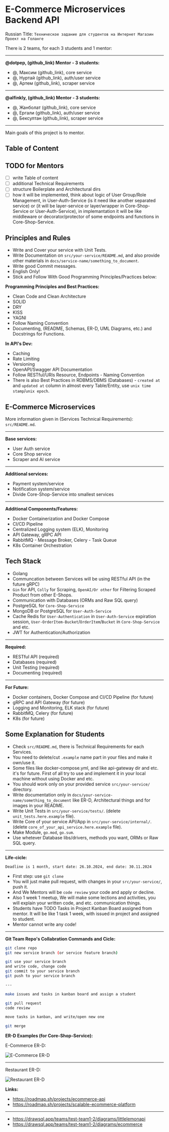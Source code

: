 # E-Commerce Microservices Backend API

Russian Title: `Техническое задание для студентов на Интернет Магазин Проект на Голанге`

There is 2 teams, for each 3 students and 1 mentor:

---

**@dotpep, (github_link) Mentor - 3 students:**

- @, Максим (github_link), core service
- @, Нуртай (github_link), auth/user service
- @, Артем (github_link), scraper service

---

**@alfinkly, (github_link) Mentor - 3 students:**

- @, Жанболат (github_link), core service
- @, Ергали (github_link), auth/user service
- @, Бексултан (github_link), scraper service

---

Main goals of this project is to mentor.

## Table of Content

## TODO for Mentors

- [ ] write Table of content
- [ ] additional Technical Requirements
- [ ] structure Boilerplate and Architectural dirs
- [ ] how it will be implemented, think about logic of User Group/Role Management, in User-Auth-Service (is it need like another separated service) or (it will be layer-service or layer/wrapper in Core-Shop-Service or User-Auth-Service), in implemantation it will be like middleware or decorator/protector of some endpoints and functions in Core-Shop-Service.

## Principles and Rules

- Write and Cover your service with Unit Tests.
- Write Documentation on `src/your-service/README.md`, and also provide other materials in `docs/service-name/something_to_document`.
- Write good Commit messages.
- English Only!
- Stick and Follow With Good Programming Principles/Practices below:

**Programming Principles and Best Practices:**

- Clean Code and Clean Architecture
- SOLID
- DRY
- KISS
- YAGNI
- Follow Naming Convention
- Documenting, (README, Schemas, ER-D, UML Diagrams, etc.) and Docstrings for Functions.

**In API's Dev:**

- Caching
- Rate Limiting
- Versioning
- OpenAPI/Swagger API Documentation
- Follow RESTful/URIs Resource, Endpoints - Naming Convention
- There is also Best Practices in RDBMS/DBMS (Databases) - `created at` and `updated at` column in almost every Table/Entity, use `unix time stamp`/`unix epoch`.

## E-Commerce Microservices

More information given in (Services Technical Requirements): `src/README.md`.

---

**Base services:**

- User Auth service
- Core Shop service
- Scraper and AI service

---

**Additional services:**

- Payment system/service
- Notification system/service
- Divide Core-Shop-Service into smallest services

---

**Additional Components/Features:**

- Docker Containerization and Docker Compose
- CI/CD Pipeline
- Centralized Logging system (ELK), Monitoring
- API Gateway, gRPC API
- RabbitMQ - Message Broker, Celery - Task Queue
- K8s Container Orchestration

## Tech Stack

- Golang
- Communcation between Services will be using RESTful API (in the future gRPC)
- `Gin` for API, `Colly` for Scraping, `OpenAI/Or other` for Filtering Scraped Product from other E-Shops.
- Communication with Databases (ORMs and Raw SQL query)
- PostgreSQL for `Core-Shop-Service`
- MongoDB or PostgreSQL for `User-Auth-Service`
- Cache Redis for `User-Authentication` in `User-Auth-Service` expiration session, `User-OrderItem-Bucket`/`OrderItem`/`Bucket` in `Core-Shop-Service` and etc.
- JWT for Authentication/Authorization

---

**Required:**

- RESTful API (required)
- Databases (required)
- Unit Testing (required)
- Documenting (required)

---

**For Future:**

- Docker containers, Docker Compose and CI/CD Pipeline (for future)
- gRPC and API Gateway (for future)
- Logging and Monitoring, ELK stack (for future)
- RabbitMQ, Celery (for future)
- K8s (for future)

## Some Explanation for Students

- Check `src/README.md`, there is Technical Requirements for each Services.
- You need to delete/cut `.example` name part in your files and make it own/use it.
- Some files like docker-compose.yml, and like api-gateway dir and etc. it's for future. First of all try to use and implement it in your local machine without using Docker and etc.
- You should work only on your provided service `src/your-service/` directory.
- Write documentation only in `docs/your-service-name/something_to_document` like ER-D, Architectural things and for images in your README.
- Write Unit Tests in `src/your-service/tests/`. (delete `unit_tests.here.example` file).
- Write Core of your service API/App in `src/your-service/internal/`. (delete `core_of_your_api_service.here.example` file).
- Make Module, `go.mod`, `go.sum`.
- Use whetever Database libs/drivers, methods you want, ORMs or Raw SQL query.

---

**Life-cicle:**

`Deadline is 1 month, start date: 26.10.2024, end date: 30.11.2024`

- First step: use `git clone`
- You will just make pull request, with changes in your `src/your-service/`, push it.
- And We Mentors will be `code review` your code and apply or decline.
- Also 1 week 1 meetup, We will make some lections and activities, you will explain your written code, and etc. communication things.
- Students have TODO Tasks in Project Kanban Board assigned from mentor. It will be like 1 task 1 week, with issued in project and assigned to student.
- Mentor cannot write any code!

---

**Git Team Repo's Collabration Commands and Cicle:**

```bash
git clone repo
git new service branch (or service feature branch)

git use your service branch
and write code, change code
git commit to your service branch
git push to your service branch

---

make issues and tasks in kanban board and assign a student

git pull request
code review

move tasks in kanban, and write/open new one

git merge
```

**ER-D Examples (for Core-Shop-Service):**

E-Commerce ER-D:

![E-Commerce ER-D](/docs/img/e-commerce_er-d.png)

---

Restaurant ER-D:

![Restaurant ER-D](/docs/img/restaurant_er-d.png)

**Links:**

- https://roadmap.sh/projects/ecommerce-api
- https://roadmap.sh/projects/scalable-ecommerce-platform

---

- https://drawsql.app/teams/test-team1-2/diagrams/littlelemonapi
- https://drawsql.app/teams/test-team1-2/diagrams/ecommerce
